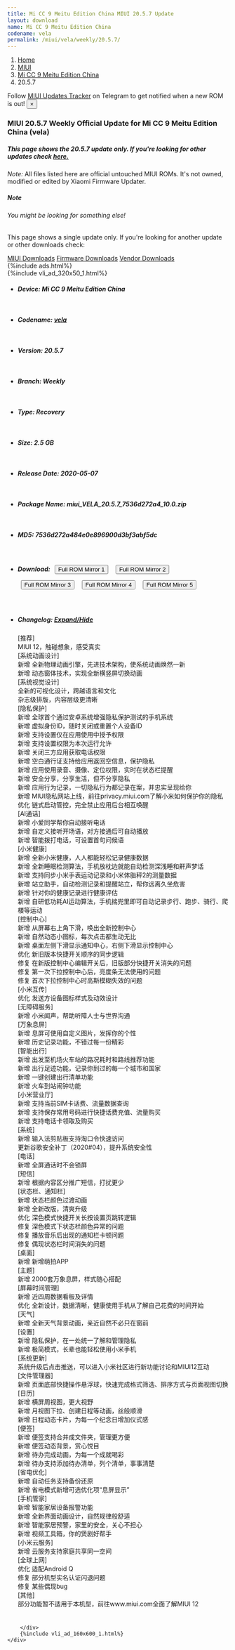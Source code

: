```yaml
---
title: Mi CC 9 Meitu Edition China MIUI 20.5.7 Update
layout: download
name: Mi CC 9 Meitu Edition China
codename: vela
permalink: /miui/vela/weekly/20.5.7/
---
```

<nav aria-label="breadcrumb">
    <ol class="breadcrumb">
        <li class="breadcrumb-item"><a href="/">Home</a></li>
        <li class="breadcrumb-item"><a href="/miui/">MIUI</a></li>
        <li class="breadcrumb-item"><a href="/miui/vela/">Mi CC 9 Meitu Edition China</a></li>
        <li class="breadcrumb-item active" aria-current="page">20.5.7</li>
    </ol>
</nav>
<div class="alert alert-primary alert-dismissible fade show" role="alert">
    Follow <a href="https://t.me/MIUIUpdatesTracker" class="alert-link">MIUI Updates Tracker</a> on Telegram to get
    notified when a new ROM is out!
    <button type="button" class="close" data-dismiss="alert" aria-label="Close">
        <span aria-hidden="true">&times;</span>
    </button>
</div>
<div class="col-12 mx-auto">
    <h3 class="title bg-light p-2 rounded">MIUI 20.5.7 Weekly Official Update for Mi CC 9 Meitu Edition China (vela)</h3>
    <h5>This page shows the 20.5.7 update only. If you're looking for other updates check
        <a href="/miui/vela/">here.</a></h5>
    <p><i>Note: </i>All files listed here are official untouched MIUI ROMs.
        It's not owned, modified or edited by Xiaomi Firmware Updater.</p>
    <div class="card">
        <div class="card-body">
            <h5 class="card-title">Note</h5>
            <h6 class="card-subtitle mb-2 text-muted">You might be looking for something else!</h6>
            <p class="card-text">This page shows a single update only.
                If you're looking for another update or other downloads check:</p>
            <a href="/miui/" class="card-link">MIUI Downloads</a>
            <a href="/firmware/" class="card-link">Firmware Downloads</a>
            <a href="/vendor/" class="card-link">Vendor Downloads</a>
        </div>
    </div>
    {%include ads.html%}
    <div class="row justify-content-center">
        <div class="col-10" id="downloads">
                    <div class="card card-body">
            {%include vli_ad_320x50_1.html%}
            <ul class="list-unstyled">
                <li style="padding-bottom: 10px;">
                    <h5><b>Device: </b>Mi CC 9 Meitu Edition China</h5>
                </li>
                <li style="padding-bottom: 10px;">
                    <h5><b>Codename: </b> <a href="/miui/vela/" target="_blank">vela</a> </h5>
                </li>
                <li style="padding-bottom: 10px;">
                    <h5><b>Version: </b>20.5.7</h5>
                </li>
                <li style="padding-bottom: 10px;">
                    <h5><b>Branch: </b>Weekly</h5>
                </li>
                <li style="padding-bottom: 10px;">
                    <h5><b>Type: </b>Recovery</h5>
                </li>
                <li style="padding-bottom: 10px;">
                    <h5><b>Size: </b>2.5 GB</h5>
                </li>
                <li style="padding-bottom: 10px;">
                    <h5><b>Release Date: </b>2020-05-07</h5>
                </li>
                <li style="padding-bottom: 10px;">
                    <h5><b>Package Name: </b><span id="filename" class="text-dark">miui_VELA_20.5.7_7536d272a4_10.0.zip</span></h5>
                </li>
                <li style="padding-bottom: 10px;">
                    <h5><b>MD5: </b><span id="md5" class="text-muted">7536d272a484e0e896900d3bf3abf5dc</span></h5>
                </li>
                <li style="padding-bottom: 10px;">
                    <h5><b>Download: </b> <button type="button" id="download" class="btn btn-primary" style="margin: 7px;" onclick="window.open('https://cdnorg.d.miui.com/20.5.7/miui_VELA_20.5.7_7536d272a4_10.0.zip', '_blank');"><i class="fa fa-download"></i> Full ROM Mirror 1</button> <button type="button" id="download" class="btn btn-primary" style="margin: 7px;" onclick="window.open('https://bkt-sgp-miui-ota-update-alisgp.oss-ap-southeast-1.aliyuncs.com/20.5.7/miui_VELA_20.5.7_7536d272a4_10.0.zip', '_blank');"><i class="fa fa-download"></i> Full ROM Mirror 2</button> <button type="button" id="download" class="btn btn-primary" style="margin: 7px;" onclick="window.open('https://bn.d.miui.com/20.5.7/miui_VELA_20.5.7_7536d272a4_10.0.zip', '_blank');"><i class="fa fa-download"></i> Full ROM Mirror 3</button> <button type="button" id="download" class="btn btn-primary" style="margin: 7px;" onclick="window.open('https://bigota.d.miui.com/20.5.7/miui_VELA_20.5.7_7536d272a4_10.0.zip', '_blank');"><i class="fa fa-download"></i> Full ROM Mirror 4</button> <button type="button" id="download" class="btn btn-primary" style="margin: 7px;" onclick="window.open('https://hugeota.d.miui.com/20.5.7/miui_VELA_20.5.7_7536d272a4_10.0.zip', '_blank');"><i class="fa fa-download"></i> Full ROM Mirror 5</button></h5>
                </li>
                <li style="padding-bottom: 10px;">
                    <h5><b>Changelog: </b><a href="#vela_1_changelog" data-toggle="collapse" role="button"
                            aria-expanded="false" aria-controls="vela_1_changelog"> <i class="fa fa-arrow-down"
                                aria-hidden="true"></i> Expand/Hide</a></h5>
                    <div class="collapse" id="vela_1_changelog">
                        <p id="changelog_text">[推荐]<br>MIUI 12，触碰想象，感受真实<br>[系统动画设计]<br>新增 全新物理动画引擎，先进技术架构，使系统动画焕然一新<br>新增 动态窗体技术，实现全新横竖屏切换动画<br>[系统视觉设计]<br>全新的可视化设计，跨越语言和文化<br>杂志级排版，内容层级更清晰<br>[隐私保护]<br>新增 全球首个通过安卓系统增强隐私保护测试的手机系统<br>新增 虚拟身份ID，随时关闭或重置个人设备ID<br>新增 支持设置仅在应用使用中授予权限<br>新增 支持设置权限为本次运行允许<br>新增 关闭三方应用获取电话权限<br>新增 空白通行证支持给应用返回空信息，保护隐私<br>新增 应用使用录音、摄像、定位权限，实时在状态栏提醒<br>新增 安全分享，分享生活，但不分享隐私<br>新增 应用行为记录，一切隐私行为都记录在案，并忠实呈现给你<br>新增 MIUI隐私网站上线，前往privacy.miui.com了解小米如何保护你的隐私<br>优化 链式启动管控，完全禁止应用后台相互唤醒<br>[AI通话]<br>新增 小爱同学帮你自动接听电话<br>新增 自定义接听开场语，对方接通后可自动播放<br>新增 智能拨打电话，可设置首句问候语<br>[小米健康]<br>新增 全新小米健康，人人都能轻松记录健康数据<br>新增 全新睡眠检测算法，手机放枕边就能自动检测深浅睡和鼾声梦话<br>新增 支持同步小米手表运动记录和小米体脂秤2的测量数据<br>新增 站立助手，自动检测记录和提醒站立，帮你远离久坐危害<br>新增 针对你的健康记录进行健康评估<br>新增 自研低功耗AI运动算法，手机揣兜里即可自动记录步行、跑步、骑行、爬楼等运动<br>[控制中心]<br>新增 从屏幕右上角下滑，唤出全新控制中心<br>新增 自然动态小图标，每次点击都生动无比<br>新增 桌面左侧下滑显示通知中心，右侧下滑显示控制中心<br>优化 新旧版本快捷开关顺序的同步逻辑<br>修复 在新版控制中心编辑开关后，旧版部分快捷开关消失的问题<br>修复 第一次下拉控制中心后，亮度条无法使用的问题<br>修复 首次下拉控制中心时高斯模糊失效的问题<br>[小米互传]<br>优化 发送方设备图标样式及动效设计<br>[无障碍服务]<br>新增 小米闻声，帮助听障人士与世界沟通<br>[万象息屏]<br>新增 息屏可使用自定义图片，发挥你的个性<br>新增 历史记录功能，不错过每一份精彩<br>[智能出行]<br>新增 出发至机场火车站的路况耗时和路线推荐功能<br>新增 出行足迹功能，记录你到过的每一个城市和国家<br>新增 一键创建出行清单功能<br>新增 火车到站闹钟功能<br>[小米营业厅]<br>新增 支持当前SIM卡话费、流量数据查询<br>新增 支持保存常用号码进行快捷话费充值、流量购买<br>新增 支持电话卡领取及购买<br>[系统]<br>新增 输入法剪贴板支持淘口令快速访问<br>更新谷歌安全补丁（2020#04），提升系统安全性<br>[电话]<br>新增 全屏通话时不会锁屏<br>[短信]<br>新增 根据内容区分推广短信，打扰更少<br>[状态栏、通知栏]<br>新增 状态栏颜色过渡动画<br>新增 全新改版，清爽升级<br>优化 深色模式快捷开关长按设置页跳转逻辑<br>修复 深色模式下状态栏颜色异常的问题<br>修复 播放音乐后出现的通知栏卡顿问题<br>修复 偶现状态栏时间消失的问题<br>[桌面]<br>新增 新增萌拍APP<br>[主题]<br>新增 2000套万象息屏，样式随心搭配<br>[屏幕时间管理]<br>新增 近四周数据看板及详情<br>优化 全新设计，数据清晰，健康使用手机从了解自己花费的时间开始<br>[天气]<br>新增 全新天气背景动画，亲近自然不必只在窗前<br>[设置]<br>新增 隐私保护，在一处统一了解和管理隐私<br>新增 极简模式，长辈也能轻松使用小米手机<br>[系统更新]<br>系统升级后点击推送，可以进入小米社区进行新功能讨论和MIUI12互动<br>[文件管理器]<br>新增 页面底部快捷操作悬浮球，快速完成格式筛选、排序方式与页面视图切换<br>[日历]<br>新增 横屏周视图，更大视野<br>新增 月视图下拉、创建日程等动画，丝般顺滑<br>新增 日程动态卡片，为每一个纪念日增加仪式感<br>[便签]<br>新增 便签支持合并成文件夹，管理更方便<br>新增 便签动态背景，赏心悦目<br>新增 待办完成动画，为每一个成就喝彩<br>新增 待办支持添加待办清单，列个清单，事事清楚<br>[省电优化]<br>新增 自动任务支持备份还原<br>新增 省电模式新增可选优化项“息屏显示”<br>[手机管家]<br>新增 智能家居设备报警功能<br>新增 全新界面动画设计，自然规律般舒适<br>新增 智能家居预警，家里的安全，关心不担心<br>新增 视频工具箱，你的煲剧好帮手<br>[小米云服务]<br>新增 云服务支持家庭共享同一空间<br>[全球上网]<br>优化 适配Android Q<br>修复 部分机型实名认证闪退问题<br>修复 某些偶现bug<br>[其他]<br>部分功能暂不适用于本机型，前往www.miui.com全面了解MIUI 12</p>
                    </div>
                </li>
            </ul>
        </div>

        </div>
        {%include vli_ad_160x600_1.html%}
    </div>
</div>
